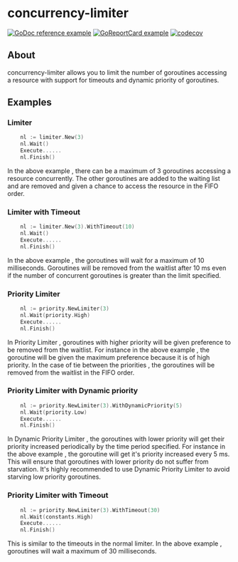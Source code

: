 # concurrency-limiter

[![GoDoc reference example](https://img.shields.io/badge/godoc-reference-blue.svg)](https://godoc.org/github.com/vivek-ng/concurrency-limiter)
[![GoReportCard example](https://goreportcard.com/badge/github.com/nanomsg/mangos)](https://goreportcard.com/report/github.com/vivek-ng/concurrency-limiter)
[![codecov](https://codecov.io/gh/vivek-ng/concurrency-limiter/branch/main/graph/badge.svg?token=UFN7OqUNDH)](https://codecov.io/gh/vivek-ng/concurrency-limiter)

## About

concurrency-limiter allows you to limit the number of goroutines accessing a resource with support for
timeouts and dynamic priority of goroutines.

## Examples

### Limiter

```go
    nl := limiter.New(3)
    nl.Wait()
    Execute......
    nl.Finish()
```
In the above example , there can be a maximum of 3 goroutines accessing a resource concurrently. The other goroutines are added to the waiting list and are removed and given a 
chance to access the resource in the FIFO order.

### Limiter with Timeout

```go
    nl := limiter.New(3).WithTimeout(10)
    nl.Wait()
    Execute......
    nl.Finish()
```
In the above example , the goroutines will wait for a maximum of 10 milliseconds. Goroutines will be removed from the waitlist after 10 ms even if the 
number of concurrent goroutines is greater than the limit specified.

### Priority Limiter

```go
    nl := priority.NewLimiter(3)
    nl.Wait(priority.High)
    Execute......
    nl.Finish()
```

In Priority Limiter , goroutines with higher priority will be given preference to be removed from the waitlist. For instance in the above example , the goroutine will be
given the maximum preference because it is of high priority. In the case of tie between the priorities , the goroutines will be removed from the waitlist in the FIFO order.

### Priority Limiter with Dynamic priority

```go
    nl := priority.NewLimiter(3).WithDynamicPriority(5)
    nl.Wait(priority.Low)
    Execute......
    nl.Finish()
```
In Dynamic Priority Limiter , the goroutines with lower priority will get their priority increased periodically by the time period specified. For instance in the above example , the goroutine will get it's priority increased every 5 ms. This will ensure that goroutines with lower priority do not suffer from starvation. It's highly recommended to use Dynamic Priority Limiter to avoid starving low priority goroutines.

### Priority Limiter with Timeout

```go
    nl := priority.NewLimiter(3).WithTimeout(30)
    nl.Wait(constants.High)
    Execute......
    nl.Finish()
```
This is similar to the timeouts in the normal limiter. In the above example , goroutines will wait a maximum of 30 milliseconds.